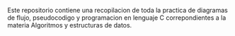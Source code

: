 Este repositorio contiene una recopilacion de toda la practica de diagramas de flujo, pseudocodigo y programacion en lenguaje C correpondientes a la materia Algoritmos y estructuras de datos.
